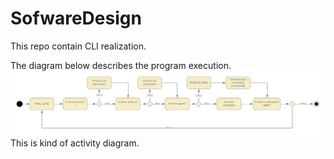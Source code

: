# SofwareDesign
This repo contain CLI realization.

The diagram below describes the program execution.
![Activity diagram](./diagram_act.png)
This is kind of activity diagram.

